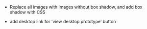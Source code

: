 * Replace all images with images without box shadow, and add box shadow with CSS

* add desktop link for 'view desktop prototype' button